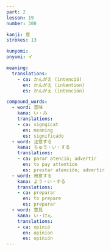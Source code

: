 ```yaml
---
part: 2
lesson: 19
number: 300

kanji: 意
strokes: 13

kunyomi:
onyomi: イ

meaning:
  translations:
    - ca: かんがえ (intenció)
      en: かんがえ (intention)
      es: かんがえ (intención)

compound_words:
  - word: 意味
    kana: い・み
    translations:
    - ca: signgicat
      en: meaning
      es: significado
  - word: 注意する
    kana: ちゅう・い・する
    translations:
    - ca: parar atenció; advertir
      en: to pay attention
      es: prestar atención; advertir
  - word: 用意する
    kana: よう・い・する
    translations:
    - ca: preparar
      en: to prepare
      es: preparar
  - word: 意見
    kana: い・けん
    translations:
    - ca: opinió
      en: opinion
      es: opinión
---
```

